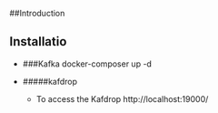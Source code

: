 ##Introduction


##  Installatio


 - ###Kafka
    docker-composer up -d
    
- #####kafdrop
   * To access the Kafdrop http://localhost:19000/
   
   